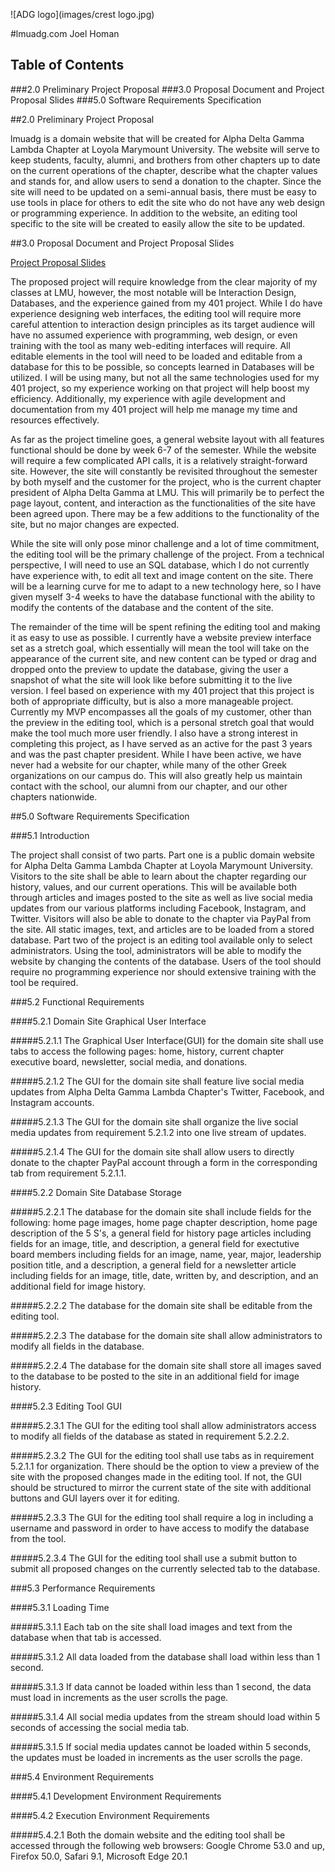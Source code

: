 
![ADG logo](images/crest logo.jpg)

#lmuadg.com
Joel Homan

## Table of Contents

###2.0	Preliminary Project Proposal
###3.0	Proposal Document and Project Proposal Slides
###5.0	Software Requirements Specification

##2.0	Preliminary Project Proposal

lmuadg is a domain website that will be created for Alpha Delta Gamma Lambda Chapter at Loyola Marymount University.  The website will serve to keep students, faculty, alumni, and brothers from other chapters up to date on the current operations of the chapter, describe what the chapter values and stands for, and allow users to send a donation to the chapter.  Since the site will need to be updated on a semi-annual basis, there must be easy to use tools in place for others to edit the site who do not have any web design or programming experience.  In addition to the website, an editing tool specific to the site will be created to easily allow the site to be updated.

##3.0	Proposal Document and Project Proposal Slides

[Project Proposal Slides](https://docs.google.com/presentation/d/1KUr7ih_9oVBjzNBktTOlp0dagr6pWkGHCXd7bYHTjk0/edit#slide=id.p)

The proposed project will require knowledge from the clear majority of my classes at LMU, however, the most notable will be Interaction Design, Databases, and the experience gained from my 401 project.  While I do have experience designing web interfaces, the editing tool will require more careful attention to interaction design principles as its target audience will have no assumed experience with programming, web design, or even training with the tool as many web-editing interfaces will require.  All editable elements in the tool will need to be loaded and editable from a database for this to be possible, so concepts learned in Databases will be utilized.  I will be using many, but not all the same technologies used for my 401 project, so my experience working on that project will help boost my efficiency.  Additionally, my experience with agile development and documentation from my 401 project will help me manage my time and resources effectively.  

As far as the project timeline goes, a general website layout with all features functional should be done by week 6-7 of the semester.  While the website will require a few complicated API calls, it is a relatively straight-forward site.  However, the site will constantly be revisited throughout the semester by both myself and the customer for the project, who is the current chapter president of Alpha Delta Gamma at LMU.  This will primarily be to perfect the page layout, content, and interaction as the functionalities of the site have been agreed upon.  There may be a few additions to the functionality of the site, but no major changes are expected.

While the site will only pose minor challenge and a lot of time commitment, the editing tool will be the primary challenge of the project.  From a technical perspective, I will need to use an SQL database, which I do not currently have experience with, to edit all text and image content on the site.  There will be a learning curve for me to adapt to a new technology here, so I have given myself 3-4 weeks to have the database functional with the ability to modify the contents of the database and the content of the site.

The remainder of the time will be spent refining the editing tool and making it as easy to use as possible.  I currently have a website preview interface set as a stretch goal, which essentially will mean the tool will take on the appearance of the current site, and new content can be typed or drag and dropped onto the preview to update the database, giving the user a snapshot of what the site will look like before submitting it to the live version.
I feel based on experience with my 401 project that this project is both of appropriate difficulty, but is also a more manageable project.  Currently my MVP encompasses all the goals of my customer, other than the preview in the editing tool, which is a personal stretch goal that would make the tool much more user friendly.  I also have a strong interest in completing this project, as I have served as an active for the past 3 years and was the past chapter president.  While I have been active, we have never had a website for our chapter, while many of the other Greek organizations on our campus do.  This will also greatly help us maintain contact with the school, our alumni from our chapter, and our other chapters nationwide.

##5.0	Software Requirements Specification

###5.1	Introduction

The project shall consist of two parts.  Part one is a public domain website for Alpha Delta Gamma Lambda Chapter at Loyola Marymount University.  Visitors to the site shall be able to learn about the chapter regarding our history, values, and our current operations.  This will be available both through articles and images posted to the site as well as live social media updates from our various platforms including Facebook, Instagram, and Twitter.  Visitors will also be able to donate to the chapter via PayPal from the site.  All static images, text, and articles are to be loaded from a stored database.  Part two of the project is an editing tool available only to select administrators.  Using the tool, administrators will be able to modify the website by changing the contents of the database.  Users of the tool should require no programming experience nor should extensive training with the tool be required.

###5.2	Functional Requirements

####5.2.1	Domain Site Graphical User Interface

#####5.2.1.1	The Graphical User Interface(GUI) for the domain site shall use tabs to access the following pages: home, history, current chapter executive board, newsletter, social media, and donations.

#####5.2.1.2	The GUI for the domain site shall feature live social media updates from Alpha Delta Gamma Lambda Chapter's Twitter, Facebook, and Instagram accounts.

#####5.2.1.3	The GUI for the domain site shall organize the live social media updates from requirement 5.2.1.2 into one live stream of updates.

#####5.2.1.4	The GUI for the domain site shall allow users to directly donate to the chapter PayPal account through a form in the corresponding tab from requirement 5.2.1.1.

####5.2.2	Domain Site Database Storage

#####5.2.2.1	The database for the domain site shall include fields for the following: home page images, home page chapter description, home page description of the 5 S's, a general field for history page articles including fields for an image, title, and description, a general field for exectutive board members including fields for an image, name, year, major, leadership position title, and a description, a general field for a newsletter article including fields for an image, title, date, written by, and description, and an additional field for image history.

#####5.2.2.2	The database for the domain site shall be editable from the editing tool.

#####5.2.2.3	The database for the domain site shall allow administrators to modify all fields in the database.

#####5.2.2.4	The database for the domain site shall store all images saved to the database to be posted to the site in an additional field for image history.

####5.2.3	Editing Tool GUI

#####5.2.3.1	The GUI for the editing tool shall allow administrators access to modify all fields of the database as stated in requirement 5.2.2.2.

#####5.2.3.2	The GUI for the editing tool shall use tabs as in requirement 5.2.1.1 for organization.  There should be the option to view a preview of the site with the proposed changes made in the editing tool.  If not, the GUI should be structured to mirror the current state of the site with additional buttons and GUI layers over it for editing.

#####5.2.3.3	The GUI for the editing tool shall require a log in including a username and password in order to have access to modify the database from the tool.

#####5.2.3.4	The GUI for the editing tool shall use a submit button to submit all proposed changes on the currently selected tab to the database.


###5.3	Performance Requirements

####5.3.1	Loading Time

#####5.3.1.1	Each tab on the site shall load images and text from the database when that tab is accessed.

#####5.3.1.2	All data loaded from the database shall load within less than 1 second.

#####5.3.1.3	If data cannot be loaded within less than 1 second, the data must load in increments as the user scrolls the page.

#####5.3.1.4	All social media updates from the stream should load within 5 seconds of accessing the social media tab.

#####5.3.1.5	If social media updates cannot be loaded within 5 seconds, the updates must be loaded in increments as the user scrolls the page.



###5.4	Environment Requirements

####5.4.1	Development Environment Requirements

####5.4.2	Execution Environment Requirements	

#####5.4.2.1	Both the domain website and the editing tool shall be accessed through the following web browsers: Google Chrome 53.0 and up, Firefox 50.0, Safari 9.1, Microsoft Edge 20.1

